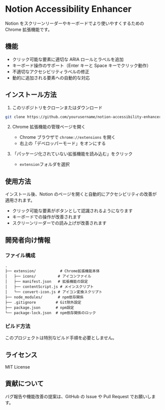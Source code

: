 # Notion Accessibility Enhancer

Notion をスクリーンリーダーやキーボードでより使いやすくするための Chrome 拡張機能です。

## 機能

- クリック可能な要素に適切な ARIA ロールとラベルを追加
- キーボード操作のサポート（Enter キーと Space キーでクリック動作）
- 不適切なアクセシビリティラベルの修正
- 動的に追加される要素への自動的な対応

## インストール方法

1. このリポジトリをクローンまたはダウンロード

```bash
git clone https://github.com/yourusername/notion-accessibility-enhancer.git
```

2. Chrome 拡張機能の管理ページを開く

   - Chrome ブラウザで `chrome://extensions` を開く
   - 右上の「デベロッパーモード」をオンにする

3. 「パッケージ化されていない拡張機能を読み込む」をクリック
   - `extension`フォルダを選択

## 使用方法

インストール後、Notion のページを開くと自動的にアクセシビリティの改善が適用されます。

- クリック可能な要素がボタンとして認識されるようになります
- キーボードでの操作が改善されます
- スクリーンリーダーでの読み上げが改善されます

## 開発者向け情報

### ファイル構成

```
.
├── extension/           # Chrome拡張機能本体
│   ├── icons/          # アイコンファイル
│   ├── manifest.json   # 拡張機能の設定
│   ├── contentScript.js # メインスクリプト
│   └── convert-icon.js # アイコン変換スクリプト
├── node_modules/       # npm依存関係
├── .gitignore         # Git除外設定
├── package.json       # npm設定
└── package-lock.json  # npm依存関係のロック
```

### ビルド方法

このプロジェクトは特別なビルド手順を必要としません。

## ライセンス

MIT License

## 貢献について

バグ報告や機能改善の提案は、GitHub の Issue や Pull Request でお願いします。
